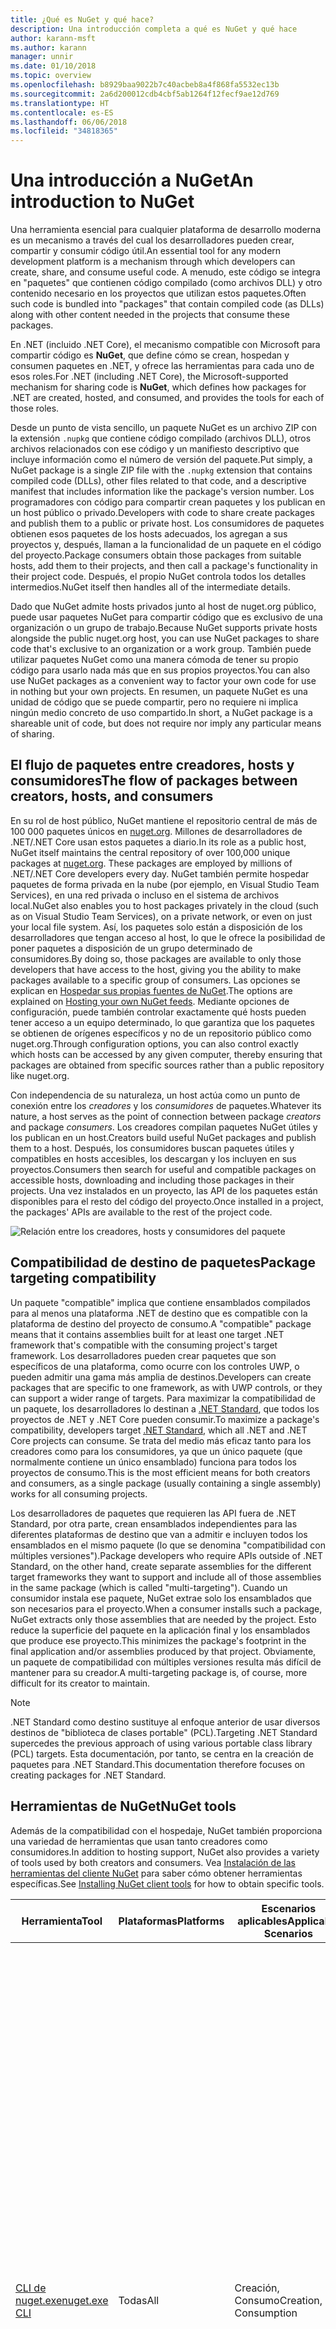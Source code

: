 ```yaml
---
title: ¿Qué es NuGet y qué hace?
description: Una introducción completa a qué es NuGet y qué hace
author: karann-msft
ms.author: karann
manager: unnir
ms.date: 01/10/2018
ms.topic: overview
ms.openlocfilehash: b8929baa9022b7c40acbeb8a4f868fa5532ec13b
ms.sourcegitcommit: 2a6d200012cdb4cbf5ab1264f12fecf9ae12d769
ms.translationtype: HT
ms.contentlocale: es-ES
ms.lasthandoff: 06/06/2018
ms.locfileid: "34818365"
---
```

# <a name="an-introduction-to-nuget"></a><span data-ttu-id="65d96-103">Una introducción a NuGet</span><span class="sxs-lookup"><span data-stu-id="65d96-103">An introduction to NuGet</span></span>

<span data-ttu-id="65d96-104">Una herramienta esencial para cualquier plataforma de desarrollo moderna es un mecanismo a través del cual los desarrolladores pueden crear, compartir y consumir código útil.</span><span class="sxs-lookup"><span data-stu-id="65d96-104">An essential tool for any modern development platform is a mechanism through which developers can create, share, and consume useful code.</span></span> <span data-ttu-id="65d96-105">A menudo, este código se integra en "paquetes" que contienen código compilado (como archivos DLL) y otro contenido necesario en los proyectos que utilizan estos paquetes.</span><span class="sxs-lookup"><span data-stu-id="65d96-105">Often such code is bundled into "packages" that contain compiled code (as DLLs) along with other content needed in the projects that consume these packages.</span></span>

<span data-ttu-id="65d96-106">En .NET (incluido .NET Core), el mecanismo compatible con Microsoft para compartir código es **NuGet**, que define cómo se crean, hospedan y consumen paquetes en .NET, y ofrece las herramientas para cada uno de esos roles.</span><span class="sxs-lookup"><span data-stu-id="65d96-106">For .NET (including .NET Core), the Microsoft-supported mechanism for sharing code is **NuGet**, which defines how packages for .NET are created, hosted, and consumed, and provides the tools for each of those roles.</span></span>

<span data-ttu-id="65d96-107">Desde un punto de vista sencillo, un paquete NuGet es un archivo ZIP con la extensión `.nupkg` que contiene código compilado (archivos DLL), otros archivos relacionados con ese código y un manifiesto descriptivo que incluye información como el número de versión del paquete.</span><span class="sxs-lookup"><span data-stu-id="65d96-107">Put simply, a NuGet package is a single ZIP file with the `.nupkg` extension that contains compiled code (DLLs), other files related to that code, and a descriptive manifest that includes information like the package's version number.</span></span> <span data-ttu-id="65d96-108">Los programadores con código para compartir crean paquetes y los publican en un host público o privado.</span><span class="sxs-lookup"><span data-stu-id="65d96-108">Developers with code to share create packages and publish them to a public or private host.</span></span> <span data-ttu-id="65d96-109">Los consumidores de paquetes obtienen esos paquetes de los hosts adecuados, los agregan a sus proyectos y, después, llaman a la funcionalidad de un paquete en el código del proyecto.</span><span class="sxs-lookup"><span data-stu-id="65d96-109">Package consumers obtain those packages from suitable hosts, add them to their projects, and then call a package's functionality in their project code.</span></span> <span data-ttu-id="65d96-110">Después, el propio NuGet controla todos los detalles intermedios.</span><span class="sxs-lookup"><span data-stu-id="65d96-110">NuGet itself then handles all of the intermediate details.</span></span>

<span data-ttu-id="65d96-111">Dado que NuGet admite hosts privados junto al host de nuget.org público, puede usar paquetes NuGet para compartir código que es exclusivo de una organización o un grupo de trabajo.</span><span class="sxs-lookup"><span data-stu-id="65d96-111">Because NuGet supports private hosts alongside the public nuget.org host, you can use NuGet packages to share code that's exclusive to an organization or a work group.</span></span> <span data-ttu-id="65d96-112">También puede utilizar paquetes NuGet como una manera cómoda de tener su propio código para usarlo nada más que en sus propios proyectos.</span><span class="sxs-lookup"><span data-stu-id="65d96-112">You can also use NuGet packages as a convenient way to factor your own code for use in nothing but your own projects.</span></span> <span data-ttu-id="65d96-113">En resumen, un paquete NuGet es una unidad de código que se puede compartir, pero no requiere ni implica ningún medio concreto de uso compartido.</span><span class="sxs-lookup"><span data-stu-id="65d96-113">In short, a NuGet package is a shareable unit of code, but does not require nor imply any particular means of sharing.</span></span>

## <a name="the-flow-of-packages-between-creators-hosts-and-consumers"></a><span data-ttu-id="65d96-114">El flujo de paquetes entre creadores, hosts y consumidores</span><span class="sxs-lookup"><span data-stu-id="65d96-114">The flow of packages between creators, hosts, and consumers</span></span>

<span data-ttu-id="65d96-115">En su rol de host público, NuGet mantiene el repositorio central de más de 100 000 paquetes únicos en [nuget.org](https://www.nuget.org). Millones de desarrolladores de .NET/.NET Core usan estos paquetes a diario.</span><span class="sxs-lookup"><span data-stu-id="65d96-115">In its role as a public host, NuGet itself maintains the central repository of over 100,000 unique packages at [nuget.org](https://www.nuget.org). These packages are employed by millions of .NET/.NET Core developers every day.</span></span> <span data-ttu-id="65d96-116">NuGet también permite hospedar paquetes de forma privada en la nube (por ejemplo, en Visual Studio Team Services), en una red privada o incluso en el sistema de archivos local.</span><span class="sxs-lookup"><span data-stu-id="65d96-116">NuGet also enables you to host packages privately in the cloud (such as on Visual Studio Team Services), on a private network, or even on just your local file system.</span></span> <span data-ttu-id="65d96-117">Así, los paquetes solo están a disposición de los desarrolladores que tengan acceso al host, lo que le ofrece la posibilidad de poner paquetes a disposición de un grupo determinado de consumidores.</span><span class="sxs-lookup"><span data-stu-id="65d96-117">By doing so, those packages are available to only those developers that have access to the host, giving you the ability to make packages available to a specific group of consumers.</span></span> <span data-ttu-id="65d96-118">Las opciones se explican en [Hospedar sus propias fuentes de NuGet](hosting-packages/overview.md).</span><span class="sxs-lookup"><span data-stu-id="65d96-118">The options are explained on [Hosting your own NuGet feeds](hosting-packages/overview.md).</span></span> <span data-ttu-id="65d96-119">Mediante opciones de configuración, puede también controlar exactamente qué hosts pueden tener acceso a un equipo determinado, lo que garantiza que los paquetes se obtienen de orígenes específicos y no de un repositorio público como nuget.org.</span><span class="sxs-lookup"><span data-stu-id="65d96-119">Through configuration options, you can also control exactly which hosts can be accessed by any given computer, thereby ensuring that packages are obtained from specific sources rather than a public repository like nuget.org.</span></span>

<span data-ttu-id="65d96-120">Con independencia de su naturaleza, un host actúa como un punto de conexión entre los *creadores* y los *consumidores* de paquetes.</span><span class="sxs-lookup"><span data-stu-id="65d96-120">Whatever its nature, a host serves as the point of connection between package *creators* and package *consumers*.</span></span> <span data-ttu-id="65d96-121">Los creadores compilan paquetes NuGet útiles y los publican en un host.</span><span class="sxs-lookup"><span data-stu-id="65d96-121">Creators build useful NuGet packages and publish them to a host.</span></span> <span data-ttu-id="65d96-122">Después, los consumidores buscan paquetes útiles y compatibles en hosts accesibles, los descargan y los incluyen en sus proyectos.</span><span class="sxs-lookup"><span data-stu-id="65d96-122">Consumers then search for useful and compatible packages on accessible hosts, downloading and including those packages in their projects.</span></span> <span data-ttu-id="65d96-123">Una vez instalados en un proyecto, las API de los paquetes están disponibles para el resto del código del proyecto.</span><span class="sxs-lookup"><span data-stu-id="65d96-123">Once installed in a project, the packages' APIs are available to the rest of the project code.</span></span>

![Relación entre los creadores, hosts y consumidores del paquete](media/nuget-roles.png)

## <a name="package-targeting-compatibility"></a><span data-ttu-id="65d96-125">Compatibilidad de destino de paquetes</span><span class="sxs-lookup"><span data-stu-id="65d96-125">Package targeting compatibility</span></span>

<span data-ttu-id="65d96-126">Un paquete "compatible" implica que contiene ensamblados compilados para al menos una plataforma .NET de destino que es compatible con la plataforma de destino del proyecto de consumo.</span><span class="sxs-lookup"><span data-stu-id="65d96-126">A "compatible" package means that it contains assemblies built for at least one target .NET framework that's compatible with the consuming project's target framework.</span></span> <span data-ttu-id="65d96-127">Los desarrolladores pueden crear paquetes que son específicos de una plataforma, como ocurre con los controles UWP, o pueden admitir una gama más amplia de destinos.</span><span class="sxs-lookup"><span data-stu-id="65d96-127">Developers can create packages that are specific to one framework, as with UWP controls, or they can support a wider range of targets.</span></span> <span data-ttu-id="65d96-128">Para maximizar la compatibilidad de un paquete, los desarrolladores lo destinan a [.NET Standard](/dotnet/standard/net-standard), que todos los proyectos de .NET y .NET Core pueden consumir.</span><span class="sxs-lookup"><span data-stu-id="65d96-128">To maximize a package's compatibility, developers target [.NET Standard](/dotnet/standard/net-standard), which all .NET and .NET Core projects can consume.</span></span> <span data-ttu-id="65d96-129">Se trata del medio más eficaz tanto para los creadores como para los consumidores, ya que un único paquete (que normalmente contiene un único ensamblado) funciona para todos los proyectos de consumo.</span><span class="sxs-lookup"><span data-stu-id="65d96-129">This is the most efficient means for both creators and consumers, as a single package (usually containing a single assembly) works for all consuming projects.</span></span>

<span data-ttu-id="65d96-130">Los desarrolladores de paquetes que requieren las API fuera de .NET Standard, por otra parte, crean ensamblados independientes para las diferentes plataformas de destino que van a admitir e incluyen todos los ensamblados en el mismo paquete (lo que se denomina "compatibilidad con múltiples versiones").</span><span class="sxs-lookup"><span data-stu-id="65d96-130">Package developers who require APIs outside of .NET Standard, on the other hand, create separate assemblies for the different target frameworks they want to support and include all of those assemblies in the same package (which is called "multi-targeting").</span></span> <span data-ttu-id="65d96-131">Cuando un consumidor instala ese paquete, NuGet extrae solo los ensamblados que son necesarios para el proyecto.</span><span class="sxs-lookup"><span data-stu-id="65d96-131">When a consumer installs such a package, NuGet extracts only those assemblies that are needed by the project.</span></span> <span data-ttu-id="65d96-132">Esto reduce la superficie del paquete en la aplicación final y los ensamblados que produce ese proyecto.</span><span class="sxs-lookup"><span data-stu-id="65d96-132">This minimizes the package's footprint in the final application and/or assemblies produced by that project.</span></span> <span data-ttu-id="65d96-133">Obviamente, un paquete de compatibilidad con múltiples versiones resulta más difícil de mantener para su creador.</span><span class="sxs-lookup"><span data-stu-id="65d96-133">A multi-targeting package is, of course, more difficult for its creator to maintain.</span></span>

> [!Note]
> <span data-ttu-id="65d96-134">.NET Standard como destino sustituye al enfoque anterior de usar diversos destinos de "biblioteca de clases portable" (PCL).</span><span class="sxs-lookup"><span data-stu-id="65d96-134">Targeting .NET Standard supercedes the previous approach of using various portable class library (PCL) targets.</span></span> <span data-ttu-id="65d96-135">Esta documentación, por tanto, se centra en la creación de paquetes para .NET Standard.</span><span class="sxs-lookup"><span data-stu-id="65d96-135">This documentation therefore focuses on creating packages for .NET Standard.</span></span>

## <a name="nuget-tools"></a><span data-ttu-id="65d96-136">Herramientas de NuGet</span><span class="sxs-lookup"><span data-stu-id="65d96-136">NuGet tools</span></span>

<span data-ttu-id="65d96-137">Además de la compatibilidad con el hospedaje, NuGet también proporciona una variedad de herramientas que usan tanto creadores como consumidores.</span><span class="sxs-lookup"><span data-stu-id="65d96-137">In addition to hosting support, NuGet also provides a variety of tools used by both creators and consumers.</span></span> <span data-ttu-id="65d96-138">Vea [Instalación de las herramientas del cliente NuGet](install-nuget-client-tools.md) para saber cómo obtener herramientas específicas.</span><span class="sxs-lookup"><span data-stu-id="65d96-138">See [Installing NuGet client tools](install-nuget-client-tools.md) for how to obtain specific tools.</span></span>

| <span data-ttu-id="65d96-139">Herramienta</span><span class="sxs-lookup"><span data-stu-id="65d96-139">Tool</span></span> | <span data-ttu-id="65d96-140">Plataformas</span><span class="sxs-lookup"><span data-stu-id="65d96-140">Platforms</span></span> | <span data-ttu-id="65d96-141">Escenarios aplicables</span><span class="sxs-lookup"><span data-stu-id="65d96-141">Applicable Scenarios</span></span> | <span data-ttu-id="65d96-142">Description</span><span class="sxs-lookup"><span data-stu-id="65d96-142">Description</span></span> |
| --- | --- | --- | --- |
| [<span data-ttu-id="65d96-143">CLI de nuget.exe</span><span class="sxs-lookup"><span data-stu-id="65d96-143">nuget.exe CLI</span></span>](tools/nuget-exe-cli-reference.md) | <span data-ttu-id="65d96-144">Todas</span><span class="sxs-lookup"><span data-stu-id="65d96-144">All</span></span> | <span data-ttu-id="65d96-145">Creación, Consumo</span><span class="sxs-lookup"><span data-stu-id="65d96-145">Creation, Consumption</span></span> | <span data-ttu-id="65d96-146">Proporciona todas las funcionalidades de NuGet, con algunos comandos que se aplican de forma específica a los creadores del paquete, otros solo a los consumidores y otros a ambos.</span><span class="sxs-lookup"><span data-stu-id="65d96-146">Provides all NuGet capabilities, with some commands applying specifically to package creators, some applying only to consumers, and others applying to both.</span></span> <span data-ttu-id="65d96-147">Por ejemplo, los creadores de paquetes usan el comando `nuget pack` para crear un paquete a partir de varios ensamblados y archivos relacionados, los consumidores de paquetes usan `nuget install` para incluir los paquetes en una carpeta de proyecto y todos usan `nuget config` para establecer variables de configuración de NuGet.</span><span class="sxs-lookup"><span data-stu-id="65d96-147">For example, package creators use the `nuget pack` command to create a package from various assemblies and related files, package consumers use `nuget install` to include packages in a project folder, and everyone uses `nuget config` to set NuGet configuration variables.</span></span> <span data-ttu-id="65d96-148">Como herramienta independiente de la plataforma, la CLI de NuGet no interactúa con proyectos de Visual Studio.</span><span class="sxs-lookup"><span data-stu-id="65d96-148">As a platform-agnostic tool, the NuGet CLI does not interact with Visual Studio projects.</span></span> |
| [<span data-ttu-id="65d96-149">CLI de dotnet</span><span class="sxs-lookup"><span data-stu-id="65d96-149">dotnet CLI</span></span>](tools/dotnet-Commands.md) | <span data-ttu-id="65d96-150">Todas</span><span class="sxs-lookup"><span data-stu-id="65d96-150">All</span></span> | <span data-ttu-id="65d96-151">Creación, Consumo</span><span class="sxs-lookup"><span data-stu-id="65d96-151">Creation, Consumption</span></span> | <span data-ttu-id="65d96-152">Ofrece determinadas funcionalidades de la CLI de NuGet directamente en la cadena de herramientas de .NET Core.</span><span class="sxs-lookup"><span data-stu-id="65d96-152">Provides certain NuGet CLI capabilities directly within the .NET Core tool chain.</span></span> <span data-ttu-id="65d96-153">Al igual que con la CLI de NuGet, la CLI de dotnet no interactúa con proyectos de Visual Studio.</span><span class="sxs-lookup"><span data-stu-id="65d96-153">As with the NuGet CLI, the dotnet CLI does not interact with Visual Studio projects.</span></span> |
| [<span data-ttu-id="65d96-154">Consola del Administrador de paquetes</span><span class="sxs-lookup"><span data-stu-id="65d96-154">Package Manager Console</span></span>](tools/package-manager-console.md) | <span data-ttu-id="65d96-155">Visual Studio en Windows</span><span class="sxs-lookup"><span data-stu-id="65d96-155">Visual Studio on Windows</span></span> | <span data-ttu-id="65d96-156">Consumo</span><span class="sxs-lookup"><span data-stu-id="65d96-156">Consumption</span></span> | <span data-ttu-id="65d96-157">Ofrece [comandos de PowerShell](tools/Powershell-Reference.md) para instalar y administrar paquetes en proyectos de Visual Studio.</span><span class="sxs-lookup"><span data-stu-id="65d96-157">Provides [PowerShell commands](tools/Powershell-Reference.md) for installing and managing packages in Visual Studio projects.</span></span> |
| [<span data-ttu-id="65d96-158">Interfaz de usuario del administrador de paquetes</span><span class="sxs-lookup"><span data-stu-id="65d96-158">Package Manager UI</span></span>](tools/package-manager-ui.md) | <span data-ttu-id="65d96-159">Visual Studio en Windows</span><span class="sxs-lookup"><span data-stu-id="65d96-159">Visual Studio on Windows</span></span> | <span data-ttu-id="65d96-160">Consumo</span><span class="sxs-lookup"><span data-stu-id="65d96-160">Consumption</span></span> | <span data-ttu-id="65d96-161">Ofrece una interfaz de usuario fácil de usar para instalar y administrar paquetes en proyectos de Visual Studio.</span><span class="sxs-lookup"><span data-stu-id="65d96-161">Provides an easy-to-use UI for installing and managing packages in Visual Studio projects.</span></span> |
| [<span data-ttu-id="65d96-162">Administrar la interfaz de usuario de NuGet</span><span class="sxs-lookup"><span data-stu-id="65d96-162">Manage NuGet UI</span></span>](/visualstudio/mac/nuget-walkthrough) | <span data-ttu-id="65d96-163">Visual Studio para Mac</span><span class="sxs-lookup"><span data-stu-id="65d96-163">Visual Studio for Mac</span></span> | <span data-ttu-id="65d96-164">Consumo</span><span class="sxs-lookup"><span data-stu-id="65d96-164">Consumption</span></span> | <span data-ttu-id="65d96-165">Ofrece una interfaz de usuario fácil de usar para instalar y administrar paquetes en proyectos de Visual Studio para Mac.</span><span class="sxs-lookup"><span data-stu-id="65d96-165">Provide an easy-to-use UI for installing and managing packages in Visual Studio for Mac projects.</span></span> |
| [<span data-ttu-id="65d96-166">MSBuild</span><span class="sxs-lookup"><span data-stu-id="65d96-166">MSBuild</span></span>](reference/msbuild-targets.md) | <span data-ttu-id="65d96-167">Windows</span><span class="sxs-lookup"><span data-stu-id="65d96-167">Windows</span></span> | <span data-ttu-id="65d96-168">Creación, Consumo</span><span class="sxs-lookup"><span data-stu-id="65d96-168">Creation, Consumption</span></span> | <span data-ttu-id="65d96-169">Ofrece la posibilidad de crear y restaurar los paquetes que se usan en un proyecto directamente a través de la cadena de herramientas de MSBuild.</span><span class="sxs-lookup"><span data-stu-id="65d96-169">Provides the ability to create packages and restore packages used in a project directly through the MSBuild tool chain.</span></span> |

<span data-ttu-id="65d96-170">Como puede ver, las herramientas de NuGet con las que trabaja dependen en gran medida de si se crean, consumen o publican paquetes, así como de la plataforma en la que se trabaja.</span><span class="sxs-lookup"><span data-stu-id="65d96-170">As you can see, the NuGet tools you work with depend greatly on whether you're creating, consuming, or publishing packages, and the platform on which you're working.</span></span> <span data-ttu-id="65d96-171">Los creadores de paquetes también suelen ser consumidores, dado que se basan en la funcionalidad que existe en otros paquetes NuGet.</span><span class="sxs-lookup"><span data-stu-id="65d96-171">Package creators are typically also consumers, as they build on top of functionality that exists in other NuGet packages.</span></span> <span data-ttu-id="65d96-172">Y esos paquetes, por supuesto, pueden a su vez depender de otros.</span><span class="sxs-lookup"><span data-stu-id="65d96-172">And those packages, of course, may in turn depend on still others.</span></span>

<span data-ttu-id="65d96-173">Para obtener más información, comience por los artículos [Flujo de trabajo de creación de paquetes](create-packages/Overview-and-Workflow.md) y [Flujo de trabajo de consumo de paquetes](consume-packages/Overview-and-Workflow.md).</span><span class="sxs-lookup"><span data-stu-id="65d96-173">For more information, start with the [Package creation workflow](create-packages/Overview-and-Workflow.md) and [Package consumption workflow](consume-packages/Overview-and-Workflow.md) articles.</span></span>

## <a name="managing-dependencies"></a><span data-ttu-id="65d96-174">Administración de dependencias</span><span class="sxs-lookup"><span data-stu-id="65d96-174">Managing dependencies</span></span>

<span data-ttu-id="65d96-175">La posibilidad de basarse en el trabajo de otros usuarios fácilmente es una de las características más eficaces de un sistema de administración de paquetes.</span><span class="sxs-lookup"><span data-stu-id="65d96-175">The ability to easily build on the work of others is one of most powerful features of a package management system.</span></span> <span data-ttu-id="65d96-176">En consecuencia, gran parte de lo que hace NuGet consiste en administrar ese "gráfico" o árbol de dependencias en nombre de un proyecto.</span><span class="sxs-lookup"><span data-stu-id="65d96-176">Accordingly, much of what NuGet does is managing that dependency tree or "graph" on behalf of a project.</span></span> <span data-ttu-id="65d96-177">Dicho simplemente, solo se tiene que preocupar por los paquetes que use directamente en un proyecto.</span><span class="sxs-lookup"><span data-stu-id="65d96-177">Simply said, you need only concern yourself with those packages that you're directly using in a project.</span></span> <span data-ttu-id="65d96-178">Si alguno de esos paquetes consume otros paquetes (que, a su vez, pueden consumir otros), NuGet se encarga de todas esas dependencias de nivel inferior.</span><span class="sxs-lookup"><span data-stu-id="65d96-178">If any of those packages themselves consume other packages (which can, in turn, consume still others), NuGet takes care of all those down-level dependencies.</span></span>

<span data-ttu-id="65d96-179">En la imagen siguiente se muestra un proyecto que depende de cinco paquetes que, a su vez, dependen de otros varios.</span><span class="sxs-lookup"><span data-stu-id="65d96-179">The following image shows a project that depends on five packages, which in turn depend on a number of others.</span></span>

![Un gráfico de dependencias de NuGet de ejemplo para un proyecto de .NET](media/dependency-graph.png)

<span data-ttu-id="65d96-181">Tenga en cuenta que algunos paquetes aparecen varias veces en el gráfico de dependencias.</span><span class="sxs-lookup"><span data-stu-id="65d96-181">Notice that some packages appear multiple times in the dependency graph.</span></span> <span data-ttu-id="65d96-182">Por ejemplo, hay tres consumidores diferentes del paquete B, y es posible que cada consumidor también especifique una versión diferente de ese paquete (no se muestra).</span><span class="sxs-lookup"><span data-stu-id="65d96-182">For example, there are three different consumers of package B, and each consumer might also specify a different version for that package (not shown).</span></span> <span data-ttu-id="65d96-183">Se trata de un hecho frecuente, especialmente para los paquetes más ampliamente utilizados.</span><span class="sxs-lookup"><span data-stu-id="65d96-183">This is a common occurrence, especially for widely-used packages.</span></span> <span data-ttu-id="65d96-184">Afortunadamente, NuGet se encarga del trabajo duro de determinar exactamente qué versión del paquete B satisface a todos los consumidores.</span><span class="sxs-lookup"><span data-stu-id="65d96-184">NuGet fortunately does all the hard work to determine exactly which version of package B satisfies all consumers.</span></span> <span data-ttu-id="65d96-185">NuGet hace después lo mismo con los demás paquetes, con independencia de la profundidad que alcance el gráfico de dependencias.</span><span class="sxs-lookup"><span data-stu-id="65d96-185">NuGet then does the same for all other packages, no matter how deep the dependency graph.</span></span>

<span data-ttu-id="65d96-186">Para obtener más información sobre cómo realiza NuGet este servicio, vea [Resolución de dependencias](consume-packages/dependency-resolution.md).</span><span class="sxs-lookup"><span data-stu-id="65d96-186">For more details on how NuGet performs this service, see [Dependency resolution](consume-packages/dependency-resolution.md).</span></span>

## <a name="tracking-references-and-restoring-packages"></a><span data-ttu-id="65d96-187">Seguimiento de referencias y restauración de paquetes</span><span class="sxs-lookup"><span data-stu-id="65d96-187">Tracking references and restoring packages</span></span>

<span data-ttu-id="65d96-188">Dado que los proyectos se pueden mover fácilmente entre equipos de desarrolladores, repositorios de control de código fuente, servidores de compilación, etc., no resulta práctico mantener los ensamblados binarios de los paquetes NuGet enlazados directamente a un proyecto.</span><span class="sxs-lookup"><span data-stu-id="65d96-188">Because projects can easily move between developer computers, source control repositories, build servers, and so forth, it's highly impractical to keep the binary assemblies of NuGet packages directly bound to a project.</span></span> <span data-ttu-id="65d96-189">De hacerlo, se produciría un sobredimensionamiento innecesario de cada copia del proyecto (y, por tanto, se desperdiciaría espacio en los repositorios de control de código fuente).</span><span class="sxs-lookup"><span data-stu-id="65d96-189">Doing so would make each copy of the project unnecessarily bloated (and thereby waste space in source control repositories).</span></span> <span data-ttu-id="65d96-190">Además, sería muy difícil actualizar los archivos binarios del paquete a versiones más recientes, ya que habría que aplicar las actualizaciones en todas las copias del proyecto.</span><span class="sxs-lookup"><span data-stu-id="65d96-190">It would also make it very difficult to update package binaries to newer versions as updates would have to be applied across all copies of the project.</span></span>

<span data-ttu-id="65d96-191">En lugar de ello, NuGet mantiene una lista de referencias simples de los paquetes en los que se basa un proyecto, que incluye las dependencias de nivel superior y de nivel inferior.</span><span class="sxs-lookup"><span data-stu-id="65d96-191">NuGet instead maintains a simple reference list of the packages upon which a project depends, including both top-level and down-level dependencies.</span></span> <span data-ttu-id="65d96-192">Es decir, siempre que se instala un paquete de algún host en un proyecto, NuGet registra el identificador y el número de versión del paquete en la lista de referencias.</span><span class="sxs-lookup"><span data-stu-id="65d96-192">That is, whenever you install a package from some host into a project, NuGet records the package identifier and version number in the reference list.</span></span> <span data-ttu-id="65d96-193">(Al desinstalar un paquete, evidentemente se quita de la lista). NuGet después ofrece un medio para restaurar todos los paquetes a los que se hace referencia previa solicitud, tal y como se describe en [Restauración de paquetes](consume-packages/package-restore.md).</span><span class="sxs-lookup"><span data-stu-id="65d96-193">(Uninstalling a package, of course, removes it from the list.) NuGet then provides a means to restore all referenced packages upon request, as described on [Package restore](consume-packages/package-restore.md).</span></span>

![Una lista de referencias de NuGet se crea al instalar el paquete y se puede usar para restaurar los paquetes en otro lugar](media/nuget-restore.png)

<span data-ttu-id="65d96-195">Solo con la lista de referencias, NuGet puede reinstalar (es decir, *restaurar*) todos los paquetes de hosts públicos y privados en cualquier momento posterior.</span><span class="sxs-lookup"><span data-stu-id="65d96-195">With only the reference list, NuGet can then reinstall&mdash;that is, *restore*&mdash;all of those packages from public and/or private hosts at any later time.</span></span> <span data-ttu-id="65d96-196">Al confirmar un proyecto en el control de código fuente o compartirlo de alguna otra manera, solo se incluye la lista de referencias, no los archivos binarios del paquete (vea [Paquetes y control de código fuente](consume-packages/packages-and-source-control.md)).</span><span class="sxs-lookup"><span data-stu-id="65d96-196">When committing a project to source control, or sharing it in some other way, you include only the reference list and exclude any package binaries (see [Packages and source control](consume-packages/packages-and-source-control.md).)</span></span>

<span data-ttu-id="65d96-197">El equipo que recibe un proyecto, como un servidor de compilación que obtiene una copia del proyecto como parte de un sistema de implementación automatizada, simplemente solicita a NuGet que restaure las dependencias cuando sea necesario.</span><span class="sxs-lookup"><span data-stu-id="65d96-197">The computer that receives a project, such as a build server obtaining a copy of the project as part of an automated deployment system, simply asks NuGet to restore dependencies whenever they're needed.</span></span> <span data-ttu-id="65d96-198">Los sistemas de compilación como Visual Studio Team Services proporcionan pasos de "restauración de NuGet" para este propósito exacto.</span><span class="sxs-lookup"><span data-stu-id="65d96-198">Build systems like Visual Studio Team Services provide "NuGet restore" steps for this exact purpose.</span></span> <span data-ttu-id="65d96-199">De forma similar, cuando los desarrolladores obtienen una copia de un proyecto (como al clonar un repositorio), pueden invocar un comando como `nuget restore` (CLI de NuGet), `dotnet restore` (CLI de dotnet), o `Install-Package` (consola del Administrador de paquetes) para obtener todos los paquetes necesarios.</span><span class="sxs-lookup"><span data-stu-id="65d96-199">Similarly, when developers obtain a copy of a project (as when cloning a repository), they can invoke command like `nuget restore` (NuGet CLI), `dotnet restore` (dotnet CLI), or `Install-Package` (Package Manager Console) to obtain all the necessary packages.</span></span> <span data-ttu-id="65d96-200">Visual Studio, por su parte, restaura automáticamente los paquetes al compilar un proyecto (siempre que la restauración automática esté habilitada, tal y como se describe en [Restauración de paquetes](consume-packages/package-restore.md)).</span><span class="sxs-lookup"><span data-stu-id="65d96-200">Visual Studio, for its part, automatically restores packages when building a project (provided that automatic restore is enabled, as described on [Package restore](consume-packages/package-restore.md)).</span></span>

<span data-ttu-id="65d96-201">Claramente, el rol principal de NuGet que interesa a los desarrolladores es que mantenga esa lista de referencias en nombre del proyecto y que proporcione los medios para restaurar de forma eficaz (y actualizar) los paquetes a los que se hace referencia.</span><span class="sxs-lookup"><span data-stu-id="65d96-201">Clearly, then, NuGet's primary role where developers are concerned is maintaining that reference list on behalf of your project and providing the means to efficiently restore (and update) those referenced packages.</span></span> <span data-ttu-id="65d96-202">Esta lista se mantiene en uno de los dos *formatos de administración de paquetes*, que se denominan:</span><span class="sxs-lookup"><span data-stu-id="65d96-202">This list is maintained in one of two *package management formats*, as they're called:</span></span>

- <span data-ttu-id="65d96-203">[`packages.config`](reference/packages-config.md): *(NuGet 1.0 y versiones posteriores)* un archivo XML que mantiene una lista plana de todas las dependencias del proyecto, incluidas las dependencias de otros paquetes instalados.</span><span class="sxs-lookup"><span data-stu-id="65d96-203">[`packages.config`](reference/packages-config.md): *(NuGet 1.0+)* An XML file that maintains a flat list of all dependencies in the project, including the dependencies of other installed packages.</span></span> <span data-ttu-id="65d96-204">Los paquetes instalados o restaurados se almacenan en una carpeta `packages`.</span><span class="sxs-lookup"><span data-stu-id="65d96-204">Installed or restored packages are stored in a `packages` folder.</span></span>

- <span data-ttu-id="65d96-205">[PackageReference](consume-packages/package-references-in-project-files.md) (o "referencias de paquetes en archivos de proyecto") | *(NuGet 4.0 y versiones posteriores)* mantiene una lista de las dependencias de nivel superior de un proyecto directamente en el archivo de proyecto, por lo que no se necesita un archivo independiente.</span><span class="sxs-lookup"><span data-stu-id="65d96-205">[PackageReference](consume-packages/package-references-in-project-files.md) (or "package references in project files") | *(NuGet 4.0+)* Maintains a list of a project's top-level dependencies directly within the project file, so no separate file is needed.</span></span> <span data-ttu-id="65d96-206">Se genera dinámicamente un archivo asociado, `obj/project.assets.json`, que administra el gráfico de dependencias general de los paquetes que un proyecto utiliza con todas las dependencias de nivel inferior.</span><span class="sxs-lookup"><span data-stu-id="65d96-206">An associated file, `obj/project.assets.json`, is dynamically generated to manage the overall dependency graph of the packages that a project uses along with all down-level dependencies.</span></span> <span data-ttu-id="65d96-207">Siempre se utiliza PackageReference en los proyectos de .NET Core.</span><span class="sxs-lookup"><span data-stu-id="65d96-207">PackageReference is always used by .NET Core projects.</span></span>

<span data-ttu-id="65d96-208">El formato de administración de paquetes que se usa en un proyecto determinado depende del tipo de proyecto y la versión disponible de NuGet (y/o Visual Studio).</span><span class="sxs-lookup"><span data-stu-id="65d96-208">Which package management format is employed in any given project depends on the project type, and the available version of NuGet (and/or Visual Studio).</span></span> <span data-ttu-id="65d96-209">Para comprobar qué formato se usa, solo hay que buscar `packages.config` en la raíz del proyecto después de instalar el primer paquete.</span><span class="sxs-lookup"><span data-stu-id="65d96-209">To check what format is being used, simply look for `packages.config` in the project root after installing your first package.</span></span> <span data-ttu-id="65d96-210">Si no ve ese archivo, busque directamente un elemento \<PackageReference\> en el archivo de proyecto.</span><span class="sxs-lookup"><span data-stu-id="65d96-210">If you don't have that file, look in the project file directly for a \<PackageReference\> element.</span></span>

<span data-ttu-id="65d96-211">Si se puede elegir, se recomienda utilizar PackageReference.</span><span class="sxs-lookup"><span data-stu-id="65d96-211">When you have a choice, we recommend using PackageReference.</span></span> <span data-ttu-id="65d96-212">`packages.config` se mantiene con fines de herencia y ya no está en desarrollo activo.</span><span class="sxs-lookup"><span data-stu-id="65d96-212">`packages.config` is maintained for legacy purposes and is no longer under active development.</span></span>

> [!Tip]
> <span data-ttu-id="65d96-213">Diversos comandos de la CLI de `nuget.exe`, como `nuget install`, no agregan automáticamente el paquete a la lista de referencia.</span><span class="sxs-lookup"><span data-stu-id="65d96-213">Various `nuget.exe` CLI commands, like `nuget install`, do not automatically add the package to the reference list.</span></span> <span data-ttu-id="65d96-214">La lista se actualiza al instalar un paquete con el Administrador de paquetes de Visual Studio (interfaz de usuario o consola) y con la CLI de `dotnet.exe`.</span><span class="sxs-lookup"><span data-stu-id="65d96-214">The list is updated when installing a package with the Visual Studio Package Manager (UI or Console), and with `dotnet.exe` CLI.</span></span>

## <a name="what-else-does-nuget-do"></a><span data-ttu-id="65d96-215">¿Qué más hace NuGet?</span><span class="sxs-lookup"><span data-stu-id="65d96-215">What else does NuGet do?</span></span>

<span data-ttu-id="65d96-216">Hasta ahora ha aprendido las siguientes características de NuGet:</span><span class="sxs-lookup"><span data-stu-id="65d96-216">So far you've learned the following characteristics of NuGet:</span></span>

- <span data-ttu-id="65d96-217">NuGet ofrece el repositorio central nuget.org con compatibilidad de hospedaje privado.</span><span class="sxs-lookup"><span data-stu-id="65d96-217">NuGet provides the central nuget.org repository with support for private hosting.</span></span>
- <span data-ttu-id="65d96-218">NuGet proporciona a los desarrolladores las herramientas que necesitan para crear, publicar y consumir paquetes.</span><span class="sxs-lookup"><span data-stu-id="65d96-218">NuGet provides the tools developers need for creating, publishing, and consuming packages.</span></span>
- <span data-ttu-id="65d96-219">Y lo más importante, NuGet mantiene una lista de referencias de los paquetes que se usan en un proyecto y permite restaurar y actualizar los paquetes de esa lista.</span><span class="sxs-lookup"><span data-stu-id="65d96-219">Most importantly, NuGet maintains a reference list of packages used in a project and the ability to restore and update those packages from that list.</span></span>

<span data-ttu-id="65d96-220">Para que estos procesos funcionen de forma eficaz, NuGet realiza algunas optimizaciones en segundo plano.</span><span class="sxs-lookup"><span data-stu-id="65d96-220">To make these processes work efficiently, NuGet does some behind-the-scenes optimizations.</span></span> <span data-ttu-id="65d96-221">En concreto, NuGet administra una caché de paquetes y una carpeta de paquetes globales para abreviar la instalación y reinstalación.</span><span class="sxs-lookup"><span data-stu-id="65d96-221">Most notably, NuGet manages a package cache and a global packages folder to shortcut installation and reinstallation.</span></span> <span data-ttu-id="65d96-222">La caché evita descargar un paquete que ya se ha instalado en el equipo.</span><span class="sxs-lookup"><span data-stu-id="65d96-222">The cache avoids downloading a package that's already been installed on the machine.</span></span> <span data-ttu-id="65d96-223">La carpeta de paquetes globales permite que varios proyectos compartan el mismo paquete instalado, lo que reduce el consumo general de NuGet en el equipo.</span><span class="sxs-lookup"><span data-stu-id="65d96-223">The global packages folder allows multiple projects to share the same installed package, thereby reducing NuGet's overall footprint on the computer.</span></span> <span data-ttu-id="65d96-224">Las carpetas de paquetes globales y de caché resultan muy útiles cuando a menudo se restaura un mayor número de paquetes, por ejemplo, en un servidor de compilación.</span><span class="sxs-lookup"><span data-stu-id="65d96-224">The cache and global packages folder are also very helpful when you're frequently restoring a larger number of packages, as on a build server.</span></span> <span data-ttu-id="65d96-225">Para obtener más detalles sobre estos mecanismos, vea [Administración de paquetes globales y carpetas de caché](consume-packages/managing-the-global-packages-and-cache-folders.md).</span><span class="sxs-lookup"><span data-stu-id="65d96-225">For more details on these mechanisms, see [Managing the global packages and cache folders](consume-packages/managing-the-global-packages-and-cache-folders.md).</span></span>

<span data-ttu-id="65d96-226">Dentro de un proyecto individual, NuGet administra el gráfico general de dependencias, que incluye volver a resolver varias referencias a las distintas versiones del mismo paquete.</span><span class="sxs-lookup"><span data-stu-id="65d96-226">Within an individual project, NuGet manages the overall dependency graph, which again includes resolving multiple references to different versions of the same package.</span></span> <span data-ttu-id="65d96-227">Es bastante común que un proyecto tenga una relación de dependencia con uno o varios paquetes que, a su vez, tienen las mismas dependencias.</span><span class="sxs-lookup"><span data-stu-id="65d96-227">It's quite common that a project takes a dependency on one or more packages that themselves have the same dependencies.</span></span> <span data-ttu-id="65d96-228">Algunos de los paquetes de utilidad más prácticos de nuget.org se usan en otros muchos paquetes.</span><span class="sxs-lookup"><span data-stu-id="65d96-228">Some of the most useful utility packages on nuget.org are employed by many other packages.</span></span> <span data-ttu-id="65d96-229">En el gráfico de dependencias completo, podría tener fácilmente diez referencias distintas a versiones diferentes del mismo paquete.</span><span class="sxs-lookup"><span data-stu-id="65d96-229">In the entire dependency graph, then, you could easily have ten different references to different versions of the same package.</span></span> <span data-ttu-id="65d96-230">Para no incluir varias versiones de ese paquete en la propia aplicación, NuGet determina la única versión que pueden usar todos los consumidores.</span><span class="sxs-lookup"><span data-stu-id="65d96-230">To avoid bringing multiple versions of that package into the application itself, NuGet sorts out which single version can be used by all consumers.</span></span> <span data-ttu-id="65d96-231">(Para obtener más información, vea [Inserción de dependencias](consume-packages/dependency-resolution.md)).</span><span class="sxs-lookup"><span data-stu-id="65d96-231">(For more information, see [Dependency Resolution](consume-packages/dependency-resolution.md).)</span></span>

<span data-ttu-id="65d96-232">Además, NuGet mantiene todas las especificaciones relacionadas con la estructura de los paquetes (incluida la [localización](create-packages/creating-localized-packages.md) y los [símbolos de depuración](create-packages/symbol-packages.md)) y cómo se hace referencia a ellos (incluidos los [intervalos de versiones](reference/package-versioning.md#version-ranges-and-wildcards) y [versiones preliminares](create-packages/prerelease-packages.md)). NuGet ofrece también varias API para trabajar con sus servicios mediante programación, así como compatibilidad para los desarrolladores que crean plantillas de proyecto y extensiones de Visual Studio.</span><span class="sxs-lookup"><span data-stu-id="65d96-232">Beyond that, NuGet maintains all the specifications related to how packages are structured (including [localization](create-packages/creating-localized-packages.md) and [debug symbols](create-packages/symbol-packages.md)) and how they are referenced (including [version ranges](reference/package-versioning.md#version-ranges-and-wildcards) and [pre-release versions](create-packages/prerelease-packages.md).) NuGet also provides various APIs to work with its services programmatically, and provides support for developers who write Visual Studio extensions and project templates.</span></span>

<span data-ttu-id="65d96-233">Dedique un momento a examinar la tabla de contenido de esta documentación, y podrá ver todas estas funcionalidades representadas, junto con notas de la versión que se remontan a los inicios de NuGet.</span><span class="sxs-lookup"><span data-stu-id="65d96-233">Take a moment to browse the table of contents for this documentation, and you see all of these capabilities represented there, along with release notes dating back to NuGet's beginnings.</span></span>

## <a name="comments-contributions-and-issues"></a><span data-ttu-id="65d96-234">Comentarios, contribuciones y problemas</span><span class="sxs-lookup"><span data-stu-id="65d96-234">Comments, contributions, and issues</span></span>

<span data-ttu-id="65d96-235">Por último, agradecemos mucho los comentarios y las contribuciones a esta documentación; simplemente seleccione los comandos **Comentarios** y **Editar** del principio de la página o visite el [repositorio de documentos](https://github.com/NuGet/docs.microsoft.com-nuget/) y la [lista de problemas de documentos](https://github.com/NuGet/docs.microsoft.com-nuget/issues) en GitHub.</span><span class="sxs-lookup"><span data-stu-id="65d96-235">Finally, we very much welcome comments and contributions to this documentation&mdash;just select the **Feedback** and **Edit** commands on the top of any page, or visit the [docs repository](https://github.com/NuGet/docs.microsoft.com-nuget/) and [docs issue list](https://github.com/NuGet/docs.microsoft.com-nuget/issues) on GitHub.</span></span>

<span data-ttu-id="65d96-236">También agradecemos las contribuciones a NuGet a través de los [distintos repositorios de GitHub](https://github.com/NuGet/Home); pueden verse problemas de NuGet en [https://github.com/NuGet/home/issues](https://github.com/NuGet/home/issues).</span><span class="sxs-lookup"><span data-stu-id="65d96-236">We also welcome contributions to NuGet itself through its [various GitHub repositories](https://github.com/NuGet/Home); NuGet issues can be found on [https://github.com/NuGet/home/issues](https://github.com/NuGet/home/issues).</span></span>

<span data-ttu-id="65d96-237">Disfrute de su experiencia con NuGet.</span><span class="sxs-lookup"><span data-stu-id="65d96-237">Enjoy your NuGet experience!</span></span>
